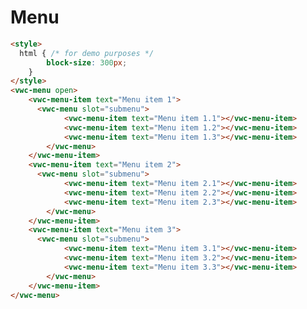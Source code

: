 # Menu

<!-- Menu, commonly known as a "context menu", is an element that is displayed upon user interaction. It is typically used to provide a list of actions available in the current context for a user to choose from.

```js
<script type="module">
  import '@vonage/vivid/menu';
</script>
```

```html preview
<vwc-menu open>
  <vwc-menu-item text="Menu item 1"></vwc-menu-item>
  <vwc-menu-item text="Menu item 2"></vwc-menu-item>
</vwc-menu>
```

## Members

### Open

_Menu_ internally uses _popup_ to display an element and its descendants above the rest of the document.

`open` property from _popup_ propagate through _menu_ and sets its open state.

- Type: `boolean`
- Default: `false`

```html preview
<vwc-menu open>
  <vwc-menu-item text="Menu item 1"></vwc-menu-item>
  <vwc-menu-item text="Menu item 2"></vwc-menu-item>
</vwc-menu>
```

### Anchor

Use the `anchor` attribute to link the menu to the element responsible for showing and hiding it. It can be the ID or a reference to said element.

The anchor must be clickable and in most cases, will be a button displaying an information glyph as in the example below.

- Type: `string | HTMLElement`
- Default: `undefined`

```html preview center
<style>
  html { /* for demo purposes */
		block-size: 200px;
	}
</style>

<div style="position: relative">
  <vwc-button id="button1" label="ID anchor" onclick="menu1.open = !menu1.open" appearance="outlined"></vwc-button>
  <vwc-button id="button2" label="HTMLElement anchor" onclick="menu2.open = !menu2.open" appearance="outlined"></vwc-button>

  <vwc-menu id="menu1" anchor="button1">
    <vwc-menu-item text="My anchor is an ID"></vwc-menu-item>
  </vwc-menu>

  <vwc-menu id="menu2">
    <vwc-menu-item text="My anchor is an HTMLElement"></vwc-menu-item>
  </vwc-menu>
</div>

<script>
	menu2.anchor = button2;
</script>
```

### Auto Dismiss

Use the auto dismiss property to automatically close the menu when the user clicks outside of it.

- Type: `boolean`
- Default: `false`

```html preview
<style>
  html { /* for demo purposes */
		block-size: 200px;
	}
</style>
<div style="position: relative">
  <vwc-button id="button" label="Toggle Menu" onclick="menu.open = !menu.open" appearance="outlined"></vwc-button>

  <vwc-menu id="menu" anchor="button" open auto-dismiss>
    <vwc-menu-item text="Menu item 1"></vwc-menu-item>
    <vwc-menu-item text="Menu item 2"></vwc-menu-item>
 </vwc-menu>
</div>
```

### Placement

_Menu_ internally uses _popup_ to display an element and its descendants above the rest of the document.

`placement` property from _popup_ propagate through _menu_ and sets its position in accordance to its anchor.

- Type: `'top'` | `'top-start'` | `'top-end'` | `'right'` | `'right-start'` | `'right-end'` | `'bottom'` | `'bottom-start'` | `'bottom-end'`| `'left'` | `'left-start'`| `'left-end'`
- Default: `'bottom'`

```html preview
<div style="position: relative; text-align: end;">
  <vwc-button id="button" label="Toggle Menu" onclick="menu.open = !menu.open" appearance="outlined"></vwc-button>

  <vwc-menu id="menu" anchor="button" placement="left-start" open>
    <vwc-menu-item text="Menu item 1"></vwc-menu-item>
    <vwc-menu-item text="Menu item 2"></vwc-menu-item>
  </vwc-menu>
</div>
```

## Slots

### Default

The default slot for the menu items.

While any DOM content is permissible as a child of the menu, only `vwc-menu-item`'s and slotted content with a role of menu`item`, `menuitemcheckbox`, or `menuitemradio` will receive keyboard support.

```html preview
<vwc-menu open>
  <vwc-menu-item text="Menu item 1"></vwc-menu-item>
  <vwc-menu-item text="Menu item 2"></vwc-menu-item>
</vwc-menu>
```

### Header

Use the `header` slot in order to add additional content to the top of the menu.

```html preview
<style>
  html { /* for demo purposes */
		block-size: 200px;
	}
</style>

<vwc-menu open>
  <vwc-text-field slot="header" placeholder="Search" icon="search"></vwc-text-field>
  <vwc-menu-item text="Menu item 1"></vwc-menu-item>
  <vwc-menu-item text="Menu item 2"></vwc-menu-item>
</vwc-menu>
```

### Action Items

Use the `action-items` slot to add action items to the bottom of the menu.

```html preview
<style>
  html { /* for demo purposes */
		block-size: 200px;
	}
</style>

<vwc-menu open>
  <vwc-menu-item text="Menu item 1"></vwc-menu-item>
  <vwc-menu-item text="Menu item 2"></vwc-menu-item>
	<vwc-button slot="action-items" appearance="filled" label="Action"></vwc-button>
</vwc-menu>
```

## CSS Variables

### Maximum Inline Size

Use the `--menu-max-inline-size` variable to set the menu's inline size.

- Default: `auto`

```html preview
<style>
  vwc-menu {
    --menu-max-inline-size: 300px;
  }
</style>

<vwc-menu open>
  <vwc-menu-item text="Lorem ipsum dolor sit amet, consectetur adipisicing elit"></vwc-menu-item>
</vwc-menu>
```

### Minimum Inline Size

Use the `--menu-min-inline-size` variable to set the menu's inline size.

- Default: `auto`

```html preview
<style>
  vwc-menu {
    --menu-min-inline-size: 300px;
  }
</style>

<vwc-menu open>
  <vwc-menu-item text="Menu Item"></vwc-menu-item>
</vwc-menu>
```

### Menu Block Size

Use the `--menu-block-size` variable to set the menu's block size.

- Default: `408px`

```html preview
<style>
  vwc-menu {
    --menu-block-size: 100px;
  }
</style>

<vwc-menu open>
  <vwc-menu-item text="Menu Item"></vwc-menu-item>
  <vwc-menu-item text="Menu Item"></vwc-menu-item>
  <vwc-menu-item text="Menu Item"></vwc-menu-item>
  <vwc-menu-item text="Menu Item"></vwc-menu-item>
  <vwc-menu-item text="Menu Item"></vwc-menu-item>
  <vwc-menu-item text="Menu Item"></vwc-menu-item>
  <vwc-menu-item text="Menu Item"></vwc-menu-item>
</vwc-menu>
```

## Events

<div class="table-wrapper">

| Name    | Description                                      |
| ------- | ------------------------------------------------ |
| `open`  | The `open` event fires when the menu is opened.  |
| `close` | The `close` event fires when the menu is closed. |

</div>

## Methods

<div class="table-wrapper">

| Name                   | Returns | Description                         |
| ---------------------- | ------- | ----------------------------------- |
| `focus`                | `void`  | Focuses the first item in the menu. |
| `collapseExpandedItem` | `void`  | Collapses any expanded menu items.  |

</div>


## Caveat

Document elements display precedence is formed by the imaginary z-axis [stacking context](https://developer.mozilla.org/en-US/docs/Web/CSS/CSS_Positioning/Understanding_z_index/The_stacking_context), commonly by order of which elements are rendered and special properties (e.g. _z-index_).
Menu component is a low level element, unaware of its document context, but is, in most cases, required to overlay on top of all elements.

A common practice used in apps / frameworks to promote a Menu component to top other elements z-axis, is to utilise a service that dynamically appends a Menu component to the end of the body element, when called for.

This helps ensure elements don't render over top a Menu undesirebly.

## Use Cases

### Dropdown menu with checkbox

```html preview
<style>
  html { /* for demo purposes */
		block-size: 350px;
	}
</style>
<div style="position: relative">
  <vwc-button id="button" label="Select" onclick="menu.open = !menu.open" appearance="filled"></vwc-button>

  <vwc-menu id="menu" anchor="button" placement="bottom-start" open>
    <vwc-text-field slot="header" placeholder="Search" icon="search"></vwc-text-field>
    <vwc-menu-item role="menuitemcheckbox" text="Checkbox 1"></vwc-menu-item>
    <vwc-menu-item role="menuitemcheckbox" text="Checkbox 2"></vwc-menu-item>
    <vwc-menu-item role="menuitemcheckbox" text="Checkbox 3"></vwc-menu-item>
    <vwc-button slot="action-items" appearance="outlined" label="Close"></vwc-button>
    <vwc-button slot="action-items" appearance="filled" label="Select"></vwc-button>
  </vwc-menu>
</div>
```

### Menu Anchor

```html preview
<style>
  html { /* for demo purposes */
		block-size: 250px;
	}
</style>
<div style="position: relative">
  <vwc-menu id="menu" anchor="button" placement="bottom-start" open>
   <a role="menuitem" href="https://www.vonage.com" target="_blank" rel="noopener noreferrer">
  	<vwc-menu-item role="presentation" text="My Addresses" icon="address-book-line"></vwc-menu-item>
	 </a>
   <a role="menuitem" href="https://www.vonage.com" target="_blank" rel="noopener noreferrer">
  	<vwc-menu-item role="presentation" text="My Profile" icon="profile-line"></vwc-menu-item>
	 </a>
   <a role="menuitem" href="https://www.vonage.com" target="_blank" rel="noopener noreferrer">
  	<vwc-menu-item role="presentation" text="Team" icon="group-line"></vwc-menu-item>
	 </a>
   <a role="menuitem" href="https://www.vonage.com" target="_blank" rel="noopener noreferrer">
  	<vwc-menu-item role="presentation" text="Logout" icon="quit-line"></vwc-menu-item>
	 </a>
  </vwc-menu>
  <vwc-button id="button" icon="close-line" onclick="menu.open = !menu.open"></vwc-button>
</div>
``` -->

```html preview
<style>
  html { /* for demo purposes */
		block-size: 300px;
	}
</style>
<vwc-menu open>
    <vwc-menu-item text="Menu item 1">
      <vwc-menu slot="submenu">
            <vwc-menu-item text="Menu item 1.1"></vwc-menu-item>
            <vwc-menu-item text="Menu item 1.2"></vwc-menu-item>
            <vwc-menu-item text="Menu item 1.3"></vwc-menu-item>
        </vwc-menu>
    </vwc-menu-item>
    <vwc-menu-item text="Menu item 2">
      <vwc-menu slot="submenu">
            <vwc-menu-item text="Menu item 2.1"></vwc-menu-item>
            <vwc-menu-item text="Menu item 2.2"></vwc-menu-item>
            <vwc-menu-item text="Menu item 2.3"></vwc-menu-item>
        </vwc-menu>
    </vwc-menu-item>
    <vwc-menu-item text="Menu item 3">
      <vwc-menu slot="submenu">
            <vwc-menu-item text="Menu item 3.1"></vwc-menu-item>
            <vwc-menu-item text="Menu item 3.2"></vwc-menu-item>
            <vwc-menu-item text="Menu item 3.3"></vwc-menu-item>
        </vwc-menu>
    </vwc-menu-item>
</vwc-menu>
```